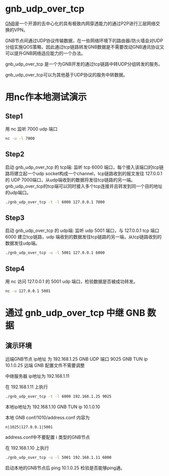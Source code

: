 # gnb_udp_over_tcp
[GNB](https://github.com/gnbdev/gnb "GNB")是一个开源的去中心化的具有极致内网穿透能力的通过P2P进行三层网络交换的VPN。

GNB节点间通过UDP协议传输数据，在一些网络环境下的路由器/防火墙会对UDP分组实施QOS策略，因此通过tcp链路转发GNB数据是不需要改动GNB通讯协议又可以提升GNB网络适应能力的一个办法。

gnb_udp_over_tcp 是一个为GNB开发的通过tcp链路中转UDP分组转发的服务。

gnb_udp_over_tcp可以为其他基于UDP协议的服务中转数据。

# 用nc作本地测试演示

## Step1
用 nc 监听 7000 udp 端口

```sh
nc -u -l 7000
```

## Step2
启动 gnb_udp_over_tcp 的 tcp端: 监听 tcp 6000 端口，每个接入该端口的tcp链路将建立起一个udp socket构成一个channel，tcp链路收到的报文发往 127.0.0.1 的 UDP 7000端口，从udp端收到的数据将发往tcp链路的另一端。
gnb_udp_over_tcp的tcp端可以同时接入多个tcp连接并且转发到同一个目的地址的udp端口。

```sh
./gnb_udp_over_tcp -t -l 6000 127.0.0.1 7000
```


## Step3
启动 gnb_udp_over_tcp 的 udp端:  监听 udp 5001 端口，与 127.0.0.1 tcp 端口 6000 建立tcp链路，udp 端收到的数据发往tcp链路的另一端，从tcp链路收到的数据发往udp端。
```sh
./gnb_udp_over_tcp -u -l 5001 127.0.0.1 6000
```

## Step4
用 nc 访问 127.0.0.1 的 5001 udp 端口，检验数据是否被成功转发。

```sh
nc -u 127.0.0.1 5001
```

# 通过 gnb_udp_over_tcp 中继 GNB 数据

## 演示环境
远端GNB节点 ip地址 为 192.168.1.25
GNB UDP 端口 9025
GNB TUN ip 10.1.0.25
远端 GNB 配置文件不需要调整


中继服务器 ip地址为 192.168.1.11


在 192.168.1.11 上执行
```sh
./gnb_udp_over_tcp -t -l 6000 192.168.1.25 9025
```

本地ip地址为 192.168.1.10
GNB TUN ip 10.1.0.10


本地 GNB  conf/1010/address.conf 内容为
```
n|1025|127.0.0.1|5001
```

address.conf中不要配置 i 类型的GNB节点

在 192.168.1.10 上执行
```sh
./gnb_udp_over_tcp -u -l 5001 192.168.1.11 6000
```
启动本地的GNB节点后 ping 10.1.0.25 检验是否能够ping通。

